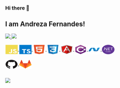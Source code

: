 ### Hi there 👋
## I am Andreza Fernandes! 


<!--
**andreza-fernandes/andreza-fernandes** is a ✨ _special_ ✨ repository because its `README.md` (this file) appears on your GitHub profile.

Here are some ideas to get you started:

- 🔭 I’m currently working on ...
- 🌱 I’m currently learning ...
- 👯 I’m looking to collaborate on ...
- 🤔 I’m looking for help with ...
- 💬 Ask me about ...
- 📫 How to reach me: ...
- 😄 Pronouns: ...
- ⚡ Fun fact: ...
<img align="right" alt="Rafa-yoda" src="https://cdn.discordapp.com/attachments/795358919417397249/825430589581688872/hi.gif">
<img align="right" alt="Dre-gif" src="https://media.giphy.com/media/ysKkq10JlAZwY/giphy.gif?cid=ecf05e47ato33y2fz88chu13aa336a2eggg8uoiwo7mdd3es&rid=giphy.gif&ct=g">
    <img align="center" alt="Dre-React" height="30" width="40" src="https://raw.githubusercontent.com/devicons/devicon/master/icons/react/react-original.svg">
<img align="center" alt="Dre-Python" height="30" width="40" src="https://raw.githubusercontent.com/devicons/devicon/master/icons/python/python-original.svg">
-->


 <div>
  <a href="https://github.com/andreza-fernandes">
  <img height="180em" src="https://github-readme-stats.vercel.app/api?username=andreza-fernandes&show_icons=true&theme=tokyonight&include_all_commits=true&count_private=true"/>
  <img height="180em" src="https://github-readme-stats.vercel.app/api/top-langs/?username=andreza-fernandes&layout=compact&langs_count=10&theme=tokyonight"/>
</div>
  
  <div style="display: inline_block"><br>
    <img align="center" alt="Dre-Js" height="30" width="40" src="https://raw.githubusercontent.com/devicons/devicon/master/icons/javascript/javascript-plain.svg">
    <img align="center" alt="Dre-Ts" height="30" width="40" src="https://raw.githubusercontent.com/devicons/devicon/master/icons/typescript/typescript-plain.svg">
    <img align="center" alt="Dre-HTML" height="30" width="40" src="https://raw.githubusercontent.com/devicons/devicon/master/icons/html5/html5-original.svg">
    <img align="center" alt="Dre-CSS" height="30" width="40" src="https://raw.githubusercontent.com/devicons/devicon/master/icons/css3/css3-original.svg">
    <img align="center" alt="Dre-angularjs" height="30" width="40" src="https://raw.githubusercontent.com/devicons/devicon/master/icons/angularjs/angularjs-original.svg">    
    <img align="center" alt="Dre-Csharp" height="30" width="40" src="https://raw.githubusercontent.com/devicons/devicon/master/icons/csharp/csharp-original.svg">
    <img align="center" alt="Dre-dotnet" height="30" width="40" src="https://raw.githubusercontent.com/devicons/devicon/master/icons/dot-net/dot-net-original.svg">
    <img align="center" alt="Dre-dotnetcore" height="30" width="40" src="https://raw.githubusercontent.com/devicons/devicon/master/icons/dotnetcore/dotnetcore-original.svg">
    
    
    
    
    
 </div>
  
  <div>
    <br>
     <img align="center" alt="Dre-Csharp" height="30" width="40" src="https://raw.githubusercontent.com/devicons/devicon/master/icons/github/github-original.svg">
    <img align="center" alt="Dre-Csharp" height="30" width="40" src="https://raw.githubusercontent.com/devicons/devicon/master/icons/gitlab/gitlab-original.svg">
  </div>
    
  ##
    
 <div>  
  <a href="https://www.linkedin.com/in/fernandes-andreza" target="_blank"><img src="https://img.shields.io/badge/-LinkedIn-%230077B5?style=for-the-badge&logo=linkedin&logoColor=white" target="_blank"></a> 
 
</div>
  

